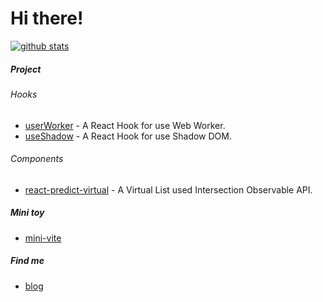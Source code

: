 # Hi there!

[![github stats](https://github-readme-stats.vercel.app/api?username=mysteryven&count_private=true&theme=dracula)](https://github.com/anuraghazra/github-readme-stats) 

##### Project

###### Hooks

- [userWorker](https://github.com/mysteryven/use-worker) - A React Hook for use Web Worker.
- [useShadow](https://github.com/mysteryven/use-shadow) - A React Hook for use Shadow DOM.

###### Components

- [react-predict-virtual](https://github.com/mysteryven/react-virtual-list) - A Virtual List used Intersection Observable API.

##### Mini toy

- [mini-vite](https://github.com/mysteryven/mini-vite)

##### Find me

- [blog](https://juejin.cn/user/430664290155751)
